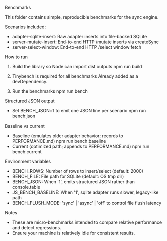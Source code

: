 Benchmarks

This folder contains simple, reproducible benchmarks for the sync engine.

Scenarios included:
- adapter-sqlite-insert: Raw adapter inserts into file-backed SQLite
- server-mutate-insert: End-to-end HTTP /mutate inserts via createSync
- server-select-window: End-to-end HTTP /select window fetch

How to run
1) Build the library so Node can import dist outputs
   npm run build

2) Tinybench is required for all benchmarks
   Already added as a devDependency.

3) Run the benchmarks
   npm run bench

 Structured JSON output
 - Set BENCH_JSON=1 to emit one JSON line per scenario
   npm run bench:json

 Baseline vs current
 - Baseline (emulates older adapter behavior; records to PERFORMANCE.md)
   npm run bench:baseline
 - Current (optimized path; appends to PERFORMANCE.md)
   npm run bench:current

Environment variables
- BENCH_ROWS: Number of rows to insert/select (default: 2000)
- BENCH_FILE: File path for SQLite (default: OS tmp dir)
- BENCH_JSON: When '1', emits structured JSON rather than console.table
- JS_BENCH_BASELINE: When '1', sqlite adapter runs slower, legacy-like path
- BENCH_FLUSH_MODE: 'sync' | 'async' | 'off' to control file flush latency

Notes
- These are micro-benchmarks intended to compare relative performance and detect regressions.
- Ensure your machine is relatively idle for consistent results.

